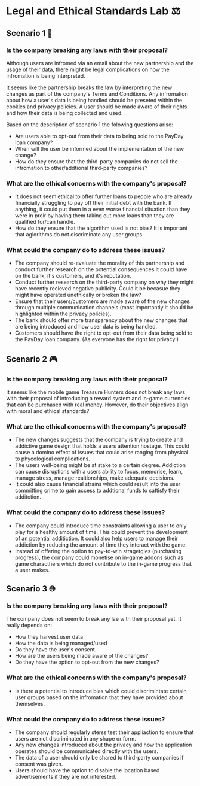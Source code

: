 # Legal and Ethical Standards Lab ⚖️


## Scenario 1 🏦


### Is the company breaking any laws with their proposal?
Although users are infromed via an email about the new partnership and the usage of their data, there might be legal complications on how the infromation is being interpreted. 

It seems like the partnership breaks the law by interpreting the new changes as part of the company's Terms and Conditions. Any infromation about how a user's data is being handled should be preseted within the cookies and privacy policies. A user should be made aware of their rights and how their data is being collected and used.

Based on the description of scenario 1 the folowing questions arise: 
- Are users able to opt-out from their data to being sold to the PayDay loan company?
- When will the user be informed about the implementation of the new change?
- How do they ensure that the third-party companies do not sell the infromation to other/addtional third-party companies?

### What are the ethical concerns with the company's proposal?
- It does not seem ethical to offer further loans to people who are already financially struggling to pay off their initial debt with the bank. If anything, it could put them in a even worse financial situation than they were in proir by having them taking out more loans than they are qualified for/can handle.
- How do they ensure that the algorithm used is not bias? It is important that aglorithms do not discriminate any user groups.  

### What could the company do to address these issues?
- The company should re-evaluate the morality of this partnership and conduct further research on the potential consequences it could have on the bank, it's customers, and it's reputation. 
- Conduct further research on the third-party company on why they might have recently recieved negative publicity. Could it be becasue they might have operated unethically or broken the law?
- Ensure that their users/customers are made aware of the new changes through multiple communication channels (most importantly it should be highlighted within the privacy policies). 
- The bank should offer more transparency about the new changes that are being introduced and how user data is being handled.
- Customers should have the right to opt-out from their data being sold to the PayDay loan company. (As everyone has the right for privacy!)


## Scenario 2 🎮

### Is the company breaking any laws with their proposal?
It seems like the mobile game Treasure Hunters does not break any laws with their proposal of introducing a reward system and in-game currencies that can be purchased with real money. 
However, do their objectives align with moral and ethical standards?  

### What are the ethical concerns with the company's proposal?
- The new changes suggests that the company is trying to create and addictive game design that holds a users attention hostage. This could cause a domino effect of issues that could arise ranging from physical to phycological complications. 
- The users well-being might be at stake to a certain degree. Addiction can cause disruptions with a users ability to focus, memorise, learn, manage stress, manage realtionships, make adequate decisions. 
- It could also cause financial strains which could result into the user committing crime to gain access to addtional funds to sattisfy their additction.  

### What could the company do to address these issues?
- The company could introduce time constraints allowing a user to only play for a healthy amount of time. This could prevent the development of an potential additiction. It could also help users to manage their addiction by reducing the amount of time they interact with the game. 
- Instead of offering the option to pay-to-win stragetgies (purchasing progress), the company could monetise on in-game addons such as game characthers which do not contribute to the in-game progress that a user makes. 

## Scenario 3 🌐

### Is the company breaking any laws with their proposal?
The company does not seem to break any lae with their proposal yet. It really depends on:
- How they harvest user data
- How the data is being managed/used
- Do they have the user's consent.
- How are the users being made aware of the changes? 
- Do they have the option to opt-out from the new changes?

### What are the ethical concerns with the company's proposal?
- Is there a potential to introduce bias which could discrimintate certain user groups based on the infromation that they have provided about themselves.

### What could the company do to address these issues?
- The company should regularly sterss test their appliaction to ensure that users are not discriminated in any shape or form.
- Any new changes introduced about the privacy and how the application operates should be communicated directly with the users.
- The data of a user should only be shared to third-party companies if consent was given.
- Users should have the option to disable the location based advertisements if they are not interested.
